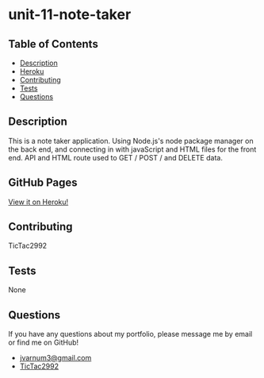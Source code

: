 # unit-11-note-taker
## Table of Contents
* [Description](#Description)
* [Heroku](#Heroku)
* [Contributing](#Contributing)
* [Tests](#Tests)
* [Questions](#Questions)
## Description
This is a note taker application. Using Node.js's node package manager on the back end, and connecting in with javaScript and HTML files for the front end. 
API and HTML route used to GET / POST / and DELETE data.
## GitHub Pages
[View it on Heroku!](https://pure-dawn-46839.herokuapp.com/)
## Contributing
TicTac2992
## Tests
None
## Questions
If you have any questions about my portfolio, please message me by email or find me on GitHub!
* jvarnum3@gmail.com
* [TicTac2992](http://github.com/TicTac2992)
